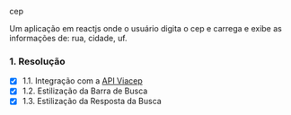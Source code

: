 cep 

Um aplicação em reactjs onde o usuário digita o cep e carrega e exibe as informações de: rua, cidade, uf.

### 1. Resolução 

- [x] 1.1. Integração com a [API Viacep](https://viacep.com.br)
- [x] 1.2. Estilização da Barra de Busca
- [x] 1.3. Estilização da Resposta da Busca
